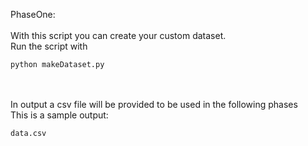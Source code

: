 PhaseOne:
<br/><br/>
With this script you can create your custom dataset.<br/>
Run the script with<br/>
```
python makeDataset.py
```
<br/><br/>
In output a csv file will be provided to be used in the following phases
<br/>
This is a sample output:<br/>
```
data.csv
```
